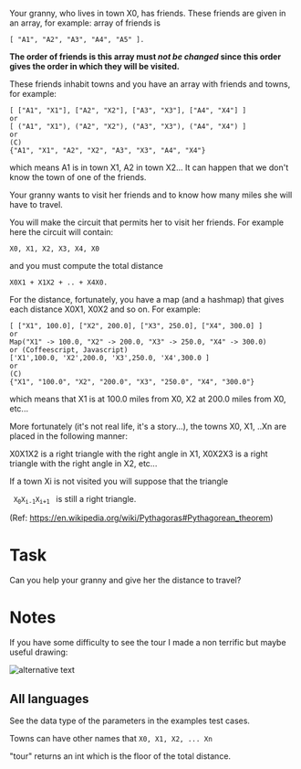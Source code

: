 Your granny, who lives in town X0, has friends. 
These friends are given in an array, for example: 
array of friends is 
```
[ "A1", "A2", "A3", "A4", "A5" ].
```
**The order of friends is this array must *not be changed* since this order gives the order in which they will be visited.**

These friends inhabit towns and you have an array
with friends and towns, for example:
```
[ ["A1", "X1"], ["A2", "X2"], ["A3", "X3"], ["A4", "X4"] ]
or
[ ("A1", "X1"), ("A2", "X2"), ("A3", "X3"), ("A4", "X4") ]
or
(C)
{"A1", "X1", "A2", "X2", "A3", "X3", "A4", "X4"}
```
which means A1 is in town X1, A2 in town X2...
It can happen that we don't know the town of one of the friends.
 
Your granny wants to visit her friends and to know how many miles
she will have to travel.
 
You will make the circuit that permits her to visit her friends.
For example here the circuit will contain: 
```
X0, X1, X2, X3, X4, X0 
```
and you must compute the total distance 
```
X0X1 + X1X2 + .. + X4X0.
```
For the distance, fortunately, you have a map (and a hashmap) that gives each distance X0X1, X0X2 and so on. For example:
```
[ ["X1", 100.0], ["X2", 200.0], ["X3", 250.0], ["X4", 300.0] ]
or
Map("X1" -> 100.0, "X2" -> 200.0, "X3" -> 250.0, "X4" -> 300.0)
or (Coffeescript, Javascript)
['X1',100.0, 'X2',200.0, 'X3',250.0, 'X4',300.0 ]
or
(C)
{"X1", "100.0", "X2", "200.0", "X3", "250.0", "X4", "300.0"}
```
which means that X1 is at 100.0 miles from X0, X2 at 200.0 miles from X0, etc...

More fortunately (it's not real life, it's a story...), 
the towns X0, X1, ..Xn are placed in the following manner:

X0X1X2 is a right triangle with the right angle in X1, X0X2X3 
is a right triangle with the right angle in X2, etc...
 
If a town Xi is not visited you will suppose that the triangle 

<code> X<sub>0</sub>X<sub>i-1</sub>X<sub>i+1</sub> </code> is still a right triangle.
 
(Ref: https://en.wikipedia.org/wiki/Pythagoras#Pythagorean_theorem)

# Task
Can you help your granny and give her the distance to travel?

# Notes
If you have some difficulty to see the tour I made a non terrific but maybe useful drawing:

![alternative text](http://i.imgur.com/dG7iWXhm.jpg)

## All languages
See the data type of the parameters in the examples test cases.

Towns can have other names that `X0, X1, X2, ... Xn`

"tour" returns an int which is the floor of the total distance.
